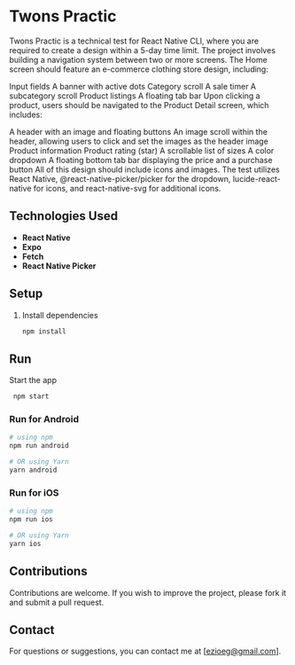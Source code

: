 



# Twons Practic

Twons Practic is a technical test for React Native CLI, where you are required to create a design within a 5-day time limit. The project involves building a navigation system between two or more screens. The Home screen should feature an e-commerce clothing store design, including:

Input fields
A banner with active dots
Category scroll
A sale timer
A subcategory scroll
Product listings
A floating tab bar
Upon clicking a product, users should be navigated to the Product Detail screen, which includes:

A header with an image and floating buttons
An image scroll within the header, allowing users to click and set the images as the header image
Product information
Product rating (star)
A scrollable list of sizes
A color dropdown
A floating bottom tab bar displaying the price and a purchase button
All of this design should include icons and images. The test utilizes React Native, @react-native-picker/picker for the dropdown, lucide-react-native for icons, and react-native-svg for additional icons.

## Technologies Used

- **React Native**
- **Expo**
- **Fetch**
- **React Native Picker**

## Setup

1. Install dependencies

   ```bash
   npm install
   ```
   
## Run

Start the app

   ```bash
    npm start
   ```

### Run for Android

```bash
# using npm
npm run android

# OR using Yarn
yarn android
```

### Run for iOS

```bash
# using npm
npm run ios

# OR using Yarn
yarn ios
```
   
## Contributions

Contributions are welcome. If you wish to improve the project, please fork it and submit a pull request.

## Contact

For questions or suggestions, you can contact me at [ezioeg@gmail.com].
